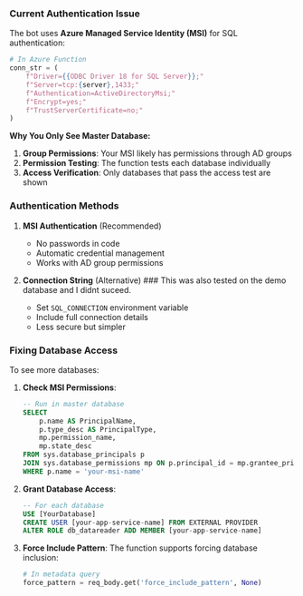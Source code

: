 ### Current Authentication Issue

The bot uses **Azure Managed Service Identity (MSI)** for SQL authentication:

```python
# In Azure Function
conn_str = (
    f"Driver={{ODBC Driver 18 for SQL Server}};"
    f"Server=tcp:{server},1433;"
    f"Authentication=ActiveDirectoryMsi;"
    f"Encrypt=yes;"
    f"TrustServerCertificate=no;"
)
```

**Why You Only See Master Database:**
1. **Group Permissions**: Your MSI likely has permissions through AD groups
2. **Permission Testing**: The function tests each database individually
3. **Access Verification**: Only databases that pass the access test are shown

### Authentication Methods

1. **MSI Authentication** (Recommended)
   - No passwords in code
   - Automatic credential management
   - Works with AD group permissions

2. **Connection String** (Alternative) ### This was also tested on the demo database and I didnt suceed.
   - Set `SQL_CONNECTION` environment variable
   - Include full connection details
   - Less secure but simpler

### Fixing Database Access

To see more databases:

1. **Check MSI Permissions**:
   ```sql
   -- Run in master database
   SELECT 
       p.name AS PrincipalName,
       p.type_desc AS PrincipalType,
       mp.permission_name,
       mp.state_desc
   FROM sys.database_principals p
   JOIN sys.database_permissions mp ON p.principal_id = mp.grantee_principal_id
   WHERE p.name = 'your-msi-name'
   ```

2. **Grant Database Access**:
   ```sql
   -- For each database
   USE [YourDatabase]
   CREATE USER [your-app-service-name] FROM EXTERNAL PROVIDER
   ALTER ROLE db_datareader ADD MEMBER [your-app-service-name]
   ```

3. **Force Include Pattern**:
   The function supports forcing database inclusion:
   ```python
   # In metadata query
   force_pattern = req_body.get('force_include_pattern', None)
   ```
